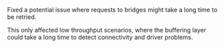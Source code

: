Fixed a potential issue where requests to bridges might take a long time to be retried.

This only affected low throughput scenarios, where the buffering layer could take a long time to detect connectivity and driver problems.
